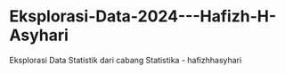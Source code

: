 # Eksplorasi-Data-2024---Hafizh-H-Asyhari
Eksplorasi Data Statistik dari cabang Statistika - hafizhhasyhari
